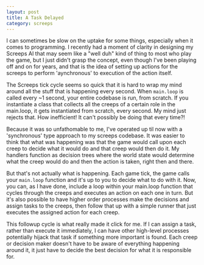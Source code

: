 ```yaml
---
layout: post
title: A Task Delayed
category: screeps
---
```


I can sometimes be slow on the uptake for some things, especially when it comes to programming. I recently had a moment of clarity in designing my Screeps AI that may seem like a "well duh" kind of thing to most who play the game, but I just didn't grasp the concept, even though I've been playing off and on for years, and that is the idea of setting up actions for the screeps to perform 'aynchronous' to execution of the action itself.

The Screeps tick cycle seems so quick that it is hard to wrap my mind around all the stuff that is happening every second. When `main.loop` is called every ~1 second, your entire codebase is run, from scratch. If you instantiate a class that collects all the creeps of a certain role in the main.loop, it gets instantiated from scratch, every second. My mind just rejects that. How inefficient! It can't possibly be doing that every time?!

Because it was so unfathomable to me, I've operated up til now with a 'synchronous' type approach to my screeps codebase. It was easier to think that what was happening was that the game would call upon each creep to decide what it would do and that creep would then do it. My handlers function as decision trees where the world state would determine what the creep would do and then the action is taken, right then and there.

But that's not actually what is happening. Each game tick, the game calls your `main.loop` function and it's up to you to decide what to do with it. Now, you can, as I have done, include a loop within your main.loop function that cycles through the creeps and executes an action on each one in turn. But it's also possible to have higher order processes make the decisions and assign tasks to the creeps, then follow that up with a simple runner that just executes the assigned action for each creep. 

This followup cycle is what really made it click for me. If I can assign a task, rather than execute it immediately, I can have other high-level processes potentially hijack that task if something more important is found. Each creep or decision maker doesn't have to be aware of everything happening around it, it just have to decide the best decision for what it is responsible for.
